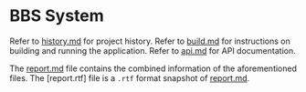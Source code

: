 # BBS System

Refer to [history.md](./history.md) for project history. Refer to [build.md](./build.md) for instructions on building and running the application. Refer to [api.md](./api.md) for API documentation.

The [report.md](./report.md) file contains the combined information of the aforementioned files. The [report.rtf] file is a `.rtf` format snapshot of [report.md](./report.md).
